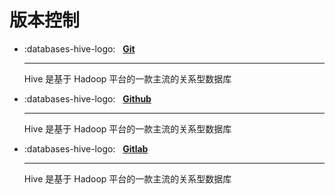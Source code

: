 # 版本控制

<div class="grid cards" markdown>

- :databases-hive-logo: &nbsp; __[Git][git]__

    ---
    Hive 是基于 Hadoop 平台的一款主流的关系型数据库

- :databases-hive-logo: &nbsp; __[Github][github]__

    ---
    Hive 是基于 Hadoop 平台的一款主流的关系型数据库

- :databases-hive-logo: &nbsp; __[Gitlab][gitlab]__

    ---
    Hive 是基于 Hadoop 平台的一款主流的关系型数据库

</div>

[git]: https://mingminyu.github.io/docs_git
[github]: https://mingminyu.github.io/docs_github
[gitlab]: https://mingminyu.github.io/docs_gitlab